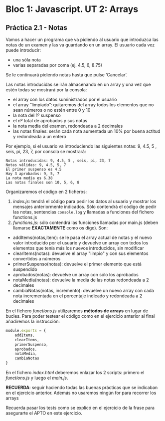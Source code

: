 # Bloc 1: Javascript. UT 2: Arrays
## Práctica 2.1 - Notas
Vamos a hacer un programa que va pidiendo al usuario que introduzca las notas de un examen y las va guardando en un array. El usuario cada vez puede introducir:
- una sóla nota
- varias separadas por coma (ej. 4.5, 6, 8.75)

Se le continuará pidiendo notas hasta que pulse ‘Cancelar’.

Las notas introducidas se irán almacenando en un array y una vez que estén todas se mostrará por la consola:
- el array con los datos suministrados por el usuario
- el array “limpiado”: quitaremos del array todos los elementos que no sean números o no estén entre 0 y 10
- la nota del 1º suspenso
- el nº total de aprobados y sus notas
- la nota media del examen, redondeada a 2 decimales
- las notas finales: serán cada nota aumentada un 10% por buena actitud y redondeada a un entero

Por ejemplo, si el usuario va introduciendo las siguientes notas: 9, 4.5, 5 , seis, pi, 23, 7, por consola se mostrará:
```
Notas introducidas: 9, 4.5, 5 , seis, pi, 23, 7
Notas válidas: 9, 4.5, 5, 7
El primer suspenso es 4.5
Hay 3 aprobados: 9, 5, 7
La nota media es 6.38
Las notas finales son 10, 5, 6, 8
```

Organizaremos el código en 2 ficheros:
1. _index.js_: tendrá el código para pedir los datos al usuario y mostrar los mensajes anteriormente indicados. Sólo contendrá el código de pedir las notas, sentencias `console.log` y llamadas a funciones del fichero functions.js
1. _functions.js_: sólo contendrá las funciones llamadas por main.js (deben llamarse **EXACTAMENTE** como os digo). Son:
- addItems(notas,item): se le pasa el array actual de notas y el nuevo valor introducido por el usuario y devuelve un array con todos los elementos que tenía más los nuevos introducidos, sin modificar
- clearItems(notas): devuelve el array "limpio" y con sus elementos convertidos a números
- primerSuspenso(notas): devuelve el primer elemento que está suspendido
- aprobados(notas): devuelve un array con sólo los aprobados
- notaMedia(notas): devuelve la media de las notas redondeada a 2 decimales
- cambiaNotas(notas, incremento): devuelve un nuevo array con cada nota incrementada en el porcentaje indicado y redondeada a 2 decimales

En el fichero _functions.js_ utilizaremos **métodos de arrays** en lugar de bucles. Para poder testear el código como en el ejercicio anterior al final añadiremos la instrucción:
```javascript
module.exports = {
	addItems,
	clearItems,
	primerSuspenso,
	aprobados,
	notaMedia,
	cambiaNotas
}
```

En el fichero _index.html_ deberemos enlazar los 2 scripts: primero el _functions.js_ y luego el _main.js_.

**RECUERDA**: seguir haciendo todas las buenas prácticas que se indicaban en el ejercicio anterior. Además no usaremos ningún for para recorrer los arrays

Recuerda pasar los tests como se explicó en el ejercicio de la frase para asegurarte el APTO en este ejercicio.
